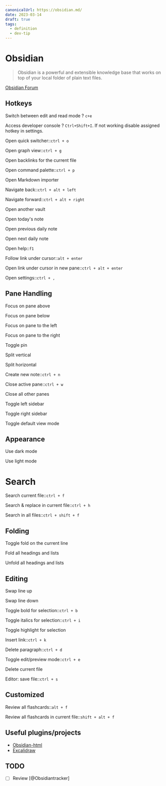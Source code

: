 ```yaml
---
canonicalUrl: https://obsidian.md/
date: 2023-03-14
draft: true
tags:
  - definition
  - dev-tip
---
```


# Obsidian

> Obsidian is a powerful and extensible knowledge base that works on top of your
> local folder of plain text files.

[Obsidian Forum](https://forum.obsidian.md/)

## Hotkeys

Switch between edit and read mode
?
`c+e`
<!--SR:!2023-06-25,43,270-->

Access developer console
?
`Ctrl+Shift+I`. If not working disable assigned hotkey in settings.

Open quick switcher::`ctrl + o`

Open graph view::`ctrl + g`

Open backlinks for the current file

Open command palette::`ctrl + p`

Open Markdown importer

Navigate back::`ctrl + alt + left`

Navigate forward::`ctrl + alt + right`

Open another vault

Open today's note

Open previous daily note

Open next daily note

Open help::`f1`

Follow link under cursor::`alt + enter`

Open link under cursor in new pane::`ctrl + alt + enter`

Open settings::`ctrl + ,`

## Pane Handling

Focus on pane above

Focus on pane below

Focus on pane to the left

Focus on pane to the right

Toggle pin

Split vertical

Split horizontal

Create new note::`ctrl + n`

Close active pane::`ctrl + w`

Close all other panes

Toggle left sidebar

Toggle right sidebar

Toggle default view mode

## Appearance

Use dark mode

Use light mode

# Search

Search current file::`ctrl + f`

Search & replace in current file::`ctrl + h`

Search in all files::`ctrl + shift + f`

## Folding

Toggle fold on the current line

Fold all headings and lists

Unfold all headings and lists

## Editing

Swap line up

Swap line down

Toggle bold for selection::`ctrl + b`

Toggle italics for selection::`ctrl + i`

Toggle highlight for selection

Insert link::`ctrl + k`

Delete paragraph::`ctrl + d`

Toggle edit/preview mode::`ctrl + e`

Delete current file

Editor: save file::`ctrl + s`

## Customized

Review all flashcards::`alt + f`

Review all flashcards in current file::`shift + alt + f`

## Useful plugins/projects

- [Obsidian-html](https://obsidian-html.github.io/v4/index.html)
- [Excalidraw](https://github.com/zsviczian/obsidian-excalidraw-plugin)

## TODO

- [ ] Review [@Obsidiantracker]
